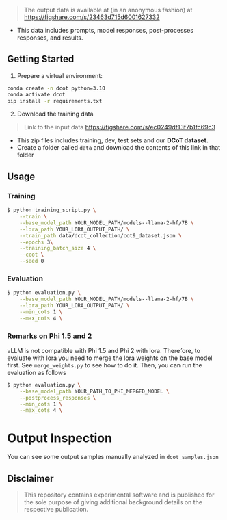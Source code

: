 > The output data is available at (in an anonymous fashion) at https://figshare.com/s/23463d715d6001627332

- This data includes prompts, model responses, post-processes responses, and results.

## Getting Started
1. Prepare a virtual environment:
```bash
conda create -n dcot python=3.10
conda activate dcot
pip install -r requirements.txt
```

2. Download the training data
> Link to the input data https://figshare.com/s/ec0249df13f7b1fc69c3
- This zip files includes training, dev, test sets and our **DCoT dataset.**
- Create a folder called `data` and download the contents of this link in that folder
## Usage


### Training


```bash
$ python training_script.py \
    --train \
    --base_model_path YOUR_MODEL_PATH/models--llama-2-hf/7B \
    --lora_path YOUR_LORA_OUTPUT_PATH/ \
    --train_path data/dcot_collection/cot9_dataset.json \
    --epochs 3\
    --training_batch_size 4 \
    --ccot \
    --seed 0
```

### Evaluation

```bash
$ python evaluation.py \
    --base_model_path YOUR_MODEL_PATH/models--llama-2-hf/7B \
    --lora_path YOUR_LORA_OUTPUT_PATH/ \
    --min_cots 1 \
    --max_cots 4 \
```

### Remarks on Phi 1.5 and 2
vLLM is not compatible with Phi 1.5 and Phi 2 with lora. Therefore, to evaluate with lora you need to merge the lora weights on the base model first. See `merge_weights.py` to see how to do it. Then, you can run the evaluation as follows



```bash
$ python evaluation.py \
    --base_model_path YOUR_PATH_TO_PHI_MERGED_MODEL \
    --postprocess_responses \
    --min_cots 1 \
    --max_cots 4 \
```


# Output Inspection
You can see some output samples manually analyzed in `dcot_samples.json`


## Disclaimer

> This repository contains experimental software and is published for the sole purpose of giving additional background details on the respective publication. 